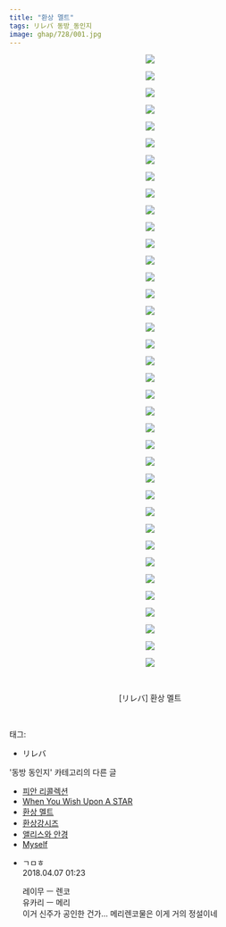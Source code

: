 ```yaml
---
title: "환상 멜트"
tags: リレバ 동방_동인지
image: ghap/728/001.jpg
---
```

<div class="article">
<p style="text-align: center; clear: none; float: none;"><img src="{{ site.nasurl }}/ghap/728/001.jpg"/></p>
<p style="text-align: center; clear: none; float: none;"><img src="{{ site.nasurl }}/ghap/728/002.jpg"/></p>
<p style="text-align: center; clear: none; float: none;"><img src="{{ site.nasurl }}/ghap/728/003.jpg"/></p>
<p style="text-align: center; clear: none; float: none;"><img src="{{ site.nasurl }}/ghap/728/004.jpg"/></p>
<p style="text-align: center; clear: none; float: none;"><img src="{{ site.nasurl }}/ghap/728/005.jpg"/></p>
<p style="text-align: center; clear: none; float: none;"><img src="{{ site.nasurl }}/ghap/728/006.jpg"/></p>
<p style="text-align: center; clear: none; float: none;"><img src="{{ site.nasurl }}/ghap/728/007.jpg"/></p>
<p style="text-align: center; clear: none; float: none;"><img src="{{ site.nasurl }}/ghap/728/008.jpg"/></p>
<p style="text-align: center; clear: none; float: none;"><img src="{{ site.nasurl }}/ghap/728/009.jpg"/></p>
<p style="text-align: center; clear: none; float: none;"><img src="{{ site.nasurl }}/ghap/728/010.jpg"/></p>
<p style="text-align: center; clear: none; float: none;"><img src="{{ site.nasurl }}/ghap/728/011.jpg"/></p>
<p style="text-align: center; clear: none; float: none;"><img src="{{ site.nasurl }}/ghap/728/012.jpg"/></p>
<p style="text-align: center; clear: none; float: none;"><img src="{{ site.nasurl }}/ghap/728/013.jpg"/></p>
<p style="text-align: center; clear: none; float: none;"><img src="{{ site.nasurl }}/ghap/728/014.jpg"/></p>
<p style="text-align: center; clear: none; float: none;"><img src="{{ site.nasurl }}/ghap/728/015.jpg"/></p>
<p style="text-align: center; clear: none; float: none;"><img src="{{ site.nasurl }}/ghap/728/016.jpg"/></p>
<p style="text-align: center; clear: none; float: none;"><img src="{{ site.nasurl }}/ghap/728/017.jpg"/></p>
<p style="text-align: center; clear: none; float: none;"><img src="{{ site.nasurl }}/ghap/728/018.jpg"/></p>
<p style="text-align: center; clear: none; float: none;"><img src="{{ site.nasurl }}/ghap/728/019.jpg"/></p>
<p style="text-align: center; clear: none; float: none;"><img src="{{ site.nasurl }}/ghap/728/020.jpg"/></p>
<p style="text-align: center; clear: none; float: none;"><img src="{{ site.nasurl }}/ghap/728/021.jpg"/></p>
<p style="text-align: center; clear: none; float: none;"><img src="{{ site.nasurl }}/ghap/728/022.jpg"/></p>
<p style="text-align: center; clear: none; float: none;"><img src="{{ site.nasurl }}/ghap/728/023.jpg"/></p>
<p style="text-align: center; clear: none; float: none;"><img src="{{ site.nasurl }}/ghap/728/024.jpg"/></p>
<p style="text-align: center; clear: none; float: none;"><img src="{{ site.nasurl }}/ghap/728/025.jpg"/></p>
<p style="text-align: center; clear: none; float: none;"><img src="{{ site.nasurl }}/ghap/728/026.jpg"/></p>
<p style="text-align: center; clear: none; float: none;"><img src="{{ site.nasurl }}/ghap/728/027.jpg"/></p>
<p style="text-align: center; clear: none; float: none;"><img src="{{ site.nasurl }}/ghap/728/028.jpg"/></p>
<p style="text-align: center; clear: none; float: none;"><img src="{{ site.nasurl }}/ghap/728/029.jpg"/></p>
<p style="text-align: center; clear: none; float: none;"><img src="{{ site.nasurl }}/ghap/728/030.jpg"/></p>
<p style="text-align: center; clear: none; float: none;"><img src="{{ site.nasurl }}/ghap/728/031.jpg"/></p>
<p style="text-align: center; clear: none; float: none;"><img src="{{ site.nasurl }}/ghap/728/032.jpg"/></p>
<p style="text-align: center; clear: none; float: none;"><img src="{{ site.nasurl }}/ghap/728/033.jpg"/></p>
<p style="text-align: center; clear: none; float: none;"><img src="{{ site.nasurl }}/ghap/728/034.jpg"/></p>
<p style="text-align: center; clear: none; float: none;"><img src="{{ site.nasurl }}/ghap/728/035.jpg"/></p>
<p style="text-align: center; clear: none; float: none;"><img src="{{ site.nasurl }}/ghap/728/036.jpg"/></p>
<p style="text-align: center; clear: none; float: none;"><img src="{{ site.nasurl }}/ghap/728/037.jpg"/></p>
<p style="text-align: center; clear: none; float: none;"><br/></p>
<p style="text-align: center; clear: none; float: none;">[リレバ] 환상 멜트</p>
<p><br/></p>
</div><div class="tagTrail">
<p>태그: </p>
<ul>
<li>リレバ</li>
</ul>
</div><div class="another">
<p>'동방 동인지' 카테고리의 다른 글</p>
<ul>
<li><a href="/2016-07-07-ghap_730">피안 리콜렉션</a></li>
<li><a href="/2016-07-07-ghap_729">When You Wish Upon A STAR</a></li>
<li><a href="/2016-07-07-ghap_728">환상 멜트</a></li>
<li><a href="/2016-07-07-ghap_727">환상강시즈</a></li>
<li><a href="/2016-07-07-ghap_726">앨리스와 안경</a></li>
<li><a href="/2016-07-07-ghap_725">Myself</a></li>
</ul>
</div><div class="cb_module cb_fluid">
<div class="cb_wrt cb_profile">
<div class="comment">
<ul>
<li class="cb_thumb_off" id="comment15234706">
<div class="cb_comment_area">
<div class="cb_info_area">
<div class="cb_section">
<span class="cb_nick_name">ㄱㅁㅎ</span>
</div>
<div class="cb_section">
<span class="cb_date">2018.04.07 01:23 </span>
</div>
</div>
<div class="cb_dsc_comment">
<p class="cb_dsc">
											레이무 ㅡ 렌코<br/>
유카리 ㅡ 메리<br/>
이거 신주가 공인한 건가... 메리렌코물은 이게 거의 정설이네
										</p>
</div>
</div></li>
</ul>
</div>
</div><!-- commentList close -->
</div>